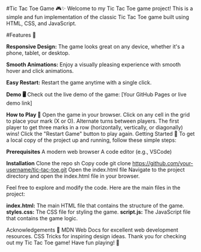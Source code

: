 #Tic Tac Toe Game 🎮✨
Welcome to my Tic Tac Toe game project! This is a simple and fun implementation of the classic Tic Tac Toe game built using HTML, CSS, and JavaScript.

#Features 🌟

**Responsive Design:** The game looks great on any device, whether it's a phone, tablet, or desktop.

**Smooth Animations:** Enjoy a visually pleasing experience with smooth hover and click animations.

**Easy Restart:** Restart the game anytime with a single click.

**Demo 🖥️**
Check out the live demo of the game: [Your GitHub Pages or live demo link]

**How to Play 🎲**
Open the game in your browser.
Click on any cell in the grid to place your mark (X or O).
Alternate turns between players.
The first player to get three marks in a row (horizontally, vertically, or diagonally) wins!
Click the "Restart Game" button to play again.
Getting Started 🚀
To get a local copy of the project up and running, follow these simple steps:

**Prerequisites**
A modern web browser
A code editor (e.g., VSCode)

**Installation**
Clone the repo
sh
Copy code
          git clone https://github.com/your-username/tic-tac-toe.git
          Open the index.html file
          Navigate to the project directory and open the index.html file in your browser. 

Feel free to explore and modify the code. Here are the main files in the project:

**index.html:** The main HTML file that contains the structure of the game.
**styles.css:** The CSS file for styling the game.
**script.js:** The JavaScript file that contains the game logic.


Acknowledgements 🙏
MDN Web Docs for excellent web development resources.
CSS Tricks for inspiring design ideas.
Thank you for checking out my Tic Tac Toe game! Have fun playing! 🎉
